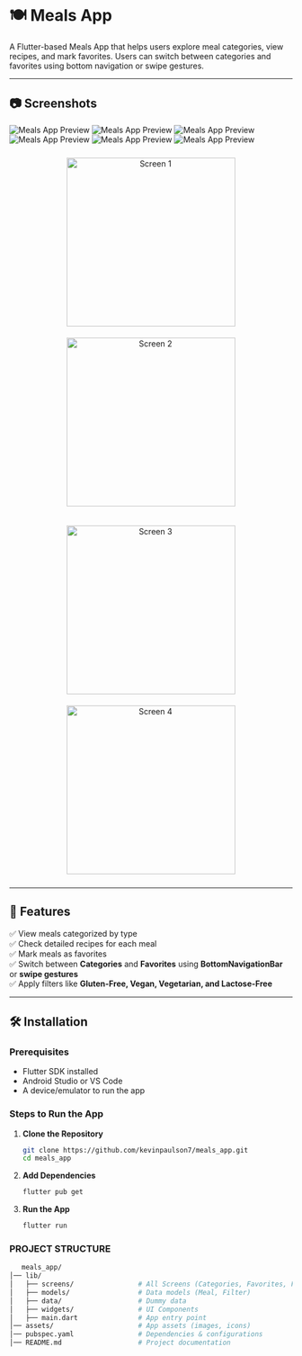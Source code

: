 # 🍽️ Meals App

A Flutter-based Meals App that helps users explore meal categories, view recipes, and mark favorites. Users can switch between categories and favorites using bottom navigation or swipe gestures.

---

## 📷 Screenshots
![Meals App Preview](assets/home.jpg)
![Meals App Preview](assets/menu-drawer.jpg)
![Meals App Preview](assets/meals.jpg)
![Meals App Preview](assets/favorites.jpg)
![Meals App Preview](assets/meal-details.jpg)
![Meals App Preview](assets/meal-add-favorites.jpg)


<p align="center">
  <img src="assets/home.png" alt="Screen 1" width="300" style="margin: 10px;">
  <img src="assets/menu-drawer.png" alt="Screen 2" width="300" style="margin: 10px;">
</p>
<p align="center">
  <img src="assets/meals.png" alt="Screen 3" width="300" style="margin: 10px;">
  <img src="assets/favorites.png" alt="Screen 4" width="300" style="margin: 10px;">
</p>

<!-- Add your actual screenshot path -->

---

## 🚀 Features
✅ View meals categorized by type  
✅ Check detailed recipes for each meal  
✅ Mark meals as favorites  
✅ Switch between **Categories** and **Favorites** using **BottomNavigationBar** or **swipe gestures**  
✅ Apply filters like **Gluten-Free, Vegan, Vegetarian, and Lactose-Free**  

---

## 🛠️ Installation

### **Prerequisites**
- Flutter SDK installed
- Android Studio or VS Code
- A device/emulator to run the app

### **Steps to Run the App**
1. **Clone the Repository**
   ```sh
   git clone https://github.com/kevinpaulson7/meals_app.git
   cd meals_app

2. **Add Dependencies**
   ```sh
   flutter pub get

3. **Run the App**
   ```sh
   flutter run

### **PROJECT STRUCTURE**
```sh
   meals_app/
│── lib/
│   ├── screens/                # All Screens (Categories, Favorites, Filters, Meals)
│   ├── models/                 # Data models (Meal, Filter)
│   ├── data/                   # Dummy data
│   ├── widgets/                # UI Components
│   ├── main.dart               # App entry point
│── assets/                     # App assets (images, icons)
│── pubspec.yaml                # Dependencies & configurations
│── README.md                   # Project documentation
